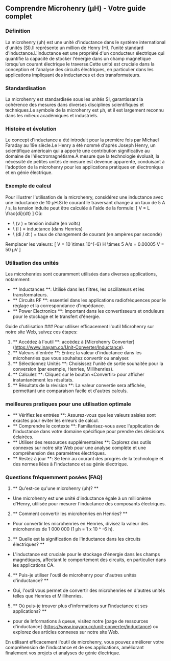 ## Comprendre Microhenry (µH) - Votre guide complet

### Définition
La microhenry (µh) est une unité d'inductance dans le système international d'unités (SI).Il représente un million de Henry (H), l'unité standard d'inductance.L'inductance est une propriété d'un conducteur électrique qui quantifie la capacité de stocker l'énergie dans un champ magnétique lorsqu'un courant électrique le traverse.Cette unité est cruciale dans la conception et l'analyse des circuits électriques, en particulier dans les applications impliquant des inductances et des transformateurs.

### Standardisation
La microhenry est standardisée sous les unités SI, garantissant la cohérence des mesures dans diverses disciplines scientifiques et techniques.Le symbole de la microhenry est µh, et il est largement reconnu dans les milieux académiques et industriels.

### Histoire et évolution
Le concept d'inductance a été introduit pour la première fois par Michael Faraday au 19e siècle.Le Henry a été nommé d'après Joseph Henry, un scientifique américain qui a apporté une contribution significative au domaine de l'électromagnétisme.À mesure que la technologie évoluait, la nécessité de petites unités de mesure est devenue apparente, conduisant à l'adoption de la microhenry pour les applications pratiques en électronique et en génie électrique.

### Exemple de calcul
Pour illustrer l'utilisation de la microhenry, considérez une inductance avec une inductance de 10 µH.Si le courant le traversant change à un taux de 5 A / s, la tension induite peut être calculée à l'aide de la formule:
\[ V = L \frac{di}{dt} \]
Où:
- \ (v \) = tension induite (en volts)
- \ (l \) = inductance (dans Henries)
- \ (di / dt \) = taux de changement de courant (en ampères par seconde)

Remplacer les valeurs:
\[ V = 10 \times 10^{-6} H \times 5 A/s = 0.00005 V = 50 µV \]

### Utilisation des unités
Les microhenries sont couramment utilisées dans diverses applications, notamment:
- ** Inductances **: Utilisé dans les filtres, les oscillateurs et les transformateurs.
- ** Circuits RF **: essentiel dans les applications radiofréquences pour le réglage et la correspondance d'impédance.
- ** Power Electronics **: Important dans les convertisseurs et onduleurs pour le stockage et le transfert d'énergie.

Guide d'utilisation ###
Pour utiliser efficacement l'outil Microhenry sur notre site Web, suivez ces étapes:
1. ** Accédez à l'outil **: accédez à [Microhenry Converter] (https://www.inayam.co/Unit-Converter/Inductance).
2. ** Valeurs d'entrée **: Entrez la valeur d'inductance dans les microhenries que vous souhaitez convertir ou analyser.
3. ** Sélectionnez Unités **: Choisissez l'unité de sortie souhaitée pour la conversion (par exemple, Henries, Millihenries).
4. ** Calculez **: Cliquez sur le bouton «Convertir» pour afficher instantanément les résultats.
5. ** Résultats de la révision **: La valeur convertie sera affichée, permettant une comparaison facile et d'autres calculs.

### meilleures pratiques pour une utilisation optimale
- ** Vérifiez les entrées **: Assurez-vous que les valeurs saisies sont exactes pour éviter les erreurs de calcul.
- ** Comprendre le contexte **: Familiarisez-vous avec l'application de l'inductance dans votre domaine spécifique pour prendre des décisions éclairées.
- ** Utiliser des ressources supplémentaires **: Explorez des outils connexes sur notre site Web pour une analyse complète et une compréhension des paramètres électriques.
- ** Restez à jour **: Se tenir au courant des progrès de la technologie et des normes liées à l'inductance et au génie électrique.

### Questions fréquemment posées (FAQ)

1. ** Qu'est-ce qu'une microhenry (µh)? **
- Une microhenry est une unité d'inductance égale à un millionème d'Henry, utilisée pour mesurer l'inductance des composants électriques.

2. ** Comment convertir les microhenries en Henries? **
- Pour convertir les microhenries en Henries, divisez la valeur des microhenries de 1 000 000 (1 µh = 1 x 10 ^ -6 h).

3. ** Quelle est la signification de l'inductance dans les circuits électriques? **
- L'inductance est cruciale pour le stockage d'énergie dans les champs magnétiques, affectant le comportement des circuits, en particulier dans les applications CA.

4. ** Puis-je utiliser l'outil de microhenry pour d'autres unités d'inductance? **
- Oui, l'outil vous permet de convertir des microhenries en d'autres unités telles que Henries et Millihenries.

5. ** Où puis-je trouver plus d'informations sur l'inductance et ses applications? **
- pour de Informations à queue, visitez notre [page de ressources d'inductance] (https://www.inayam.co/unit-converter/inductance) ou explorez des articles connexes sur notre site Web.

En utilisant efficacement l'outil de microhenry, vous pouvez améliorer votre compréhension de l'inductance et de ses applications, améliorant finalement vos projets et analyses de génie électrique.
